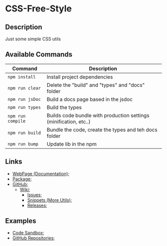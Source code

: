 # CSS-Free-Style

## Description
Just some simple CSS utils

## Available Commands

| Command           | Description                                                       |
| ----------------- | ----------------------------------------------------------------- |
| `npm install`     | Install project dependencies                                      |
| `npm run clear`   | Delete the "build" and "types" and "docs" folder                  |
| `npm run jsDoc`   | Build a docs page based in the jsdoc                              |
| `npm run types`   | Build the types                                                   |
| `npm run compile` | Builds code bundle with production settings (minification, etc..) |
| `npm run build`   | Bundle the code, create the types and teh docs folder             |
| `npm run bump`    | Update lib in the npm                                             |

## Links
- [WebPage (Documentation)](https://201flaviosilva-labs.github.io/css-free-style/);
- [Package](https://www.npmjs.com/package/css-free-style);
- [GitHub](https://github.com/201flaviosilva-labs/CSS-Free-Style);
  - [Wiki](https://github.com/201flaviosilva-labs/CSS-Free-Style/wiki);
	- [Issues](https://github.com/201flaviosilva-labs/CSS-Free-Style/issues);
	- [Snippets (More Utils)](https://github.com/201flaviosilva-labs/CSS-Free-Style/tree/main/snippets);
	- [Releases](https://github.com/201flaviosilva-labs/CSS-Free-Style/releases);

## Examples
- [Code Sandbox](https://codesandbox.io/examples/package/css-free-style);
- [GitHub Repositories](https://github.com/201flaviosilva-labs/CSS-Free-Style/network/dependents);
